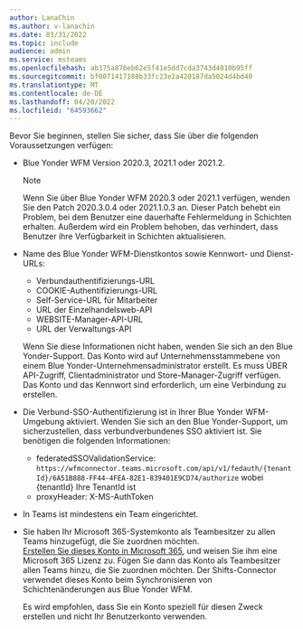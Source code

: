 ```yaml
---
author: LanaChin
ms.author: v-lanachin
ms.date: 03/31/2022
ms.topic: include
audience: admin
ms.service: msteams
ms.openlocfilehash: ab375a876eb62e5f41e5dd7cda3743d4010b95ff
ms.sourcegitcommit: bf0071417188b33fc23e2a420187da5024d4bd40
ms.translationtype: MT
ms.contentlocale: de-DE
ms.lasthandoff: 04/20/2022
ms.locfileid: "64593662"
---
```

Bevor Sie beginnen, stellen Sie sicher, dass Sie über die folgenden Voraussetzungen verfügen:

- Blue Yonder WFM Version 2020.3, 2021.1 oder 2021.2.

    > [!NOTE]
    > Wenn Sie über Blue Yonder WFM 2020.3 oder 2021.1 verfügen, wenden Sie den Patch 2020.3.0.4 oder 2021.1.0.3 an. Dieser Patch behebt ein Problem, bei dem Benutzer eine dauerhafte Fehlermeldung in Schichten erhalten. Außerdem wird ein Problem behoben, das verhindert, dass Benutzer ihre Verfügbarkeit in Schichten aktualisieren.

- Name des Blue Yonder WFM-Dienstkontos sowie Kennwort- und Dienst-URLs:

    - Verbundauthentifizierungs-URL
    - COOKIE-Authentifizierungs-URL
    - Self-Service-URL für Mitarbeiter
    - URL der Einzelhandelsweb-API
    - WEBSITE-Manager-API-URL
    - URL der Verwaltungs-API

    Wenn Sie diese Informationen nicht haben, wenden Sie sich an den Blue Yonder-Support. Das Konto wird auf Unternehmensstammebene von einem Blue Yonder-Unternehmensadministrator erstellt. Es muss ÜBER API-Zugriff, Clientadministrator und Store-Manager-Zugriff verfügen. Das Konto und das Kennwort sind erforderlich, um eine Verbindung zu erstellen.
- Die Verbund-SSO-Authentifizierung ist in Ihrer Blue Yonder WFM-Umgebung aktiviert. Wenden Sie sich an den Blue Yonder-Support, um sicherzustellen, dass verbundverbundenes SSO aktiviert ist. Sie benötigen die folgenden Informationen:

    - federatedSSOValidationService: `https://wfmconnector.teams.microsoft.com/api/v1/fedauth/{tenantId}/6A51B888-FF44-4FEA-82E1-839401E9CD74/authorize` wobei {tenantId} Ihre TenantId ist
     - proxyHeader: X-MS-AuthToken

- In Teams ist mindestens ein Team eingerichtet.
- Sie haben Ihr Microsoft 365-Systemkonto als Teambesitzer zu allen Teams hinzugefügt, die Sie zuordnen möchten.</br> [Erstellen Sie dieses Konto in Microsoft 365](/microsoft-365/admin/add-users/add-users), und weisen Sie ihm eine Microsoft 365 Lizenz zu. Fügen Sie dann das Konto als Teambesitzer allen Teams hinzu, die Sie zuordnen möchten. Der Shifts-Connector verwendet dieses Konto beim Synchronisieren von Schichtenänderungen aus Blue Yonder WFM.

    Es wird empfohlen, dass Sie ein Konto speziell für diesen Zweck erstellen und nicht Ihr Benutzerkonto verwenden.